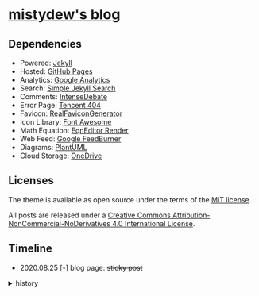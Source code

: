 # [mistydew's blog](https://mistydew.github.io/blog/)

## Dependencies

* Powered: [Jekyll](https://www.jekyllrb.com)
* Hosted: [GitHub Pages](https://pages.github.com)
* Analytics: [Google Analytics](https://analytics.google.com/analytics/web/)
* Search: [Simple Jekyll Search](https://github.com/christian-fei/Simple-Jekyll-Search)
* Comments: [IntenseDebate](https://intensedebate.com)
* Error Page: [Tencent 404](https://www.qq.com/404/)
* Favicon: [RealFaviconGenerator](https://realfavicongenerator.net)
* Icon Library: [Font Awesome](https://fontawesome.com)
* Math Equation: [EqnEditor Render](https://latex.codecogs.com)
* Web Feed: [Google FeedBurner](https://www.feedburner.com)
* Diagrams: [PlantUML](https://plantuml.com)
* Cloud Storage: [OneDrive](https://onedrive.live.com)

## Licenses

The theme is available as open source under the terms of the [MIT license](LICENSE).

All posts are released under a [Creative Commons Attribution-NonCommercial-NoDerivatives 4.0 International License](https://creativecommons.org/licenses/by-nc-nd/4.0/).

## Timeline

* 2020.08.25 [-] blog page: ~~sticky post~~

<details>
<summary>history</summary>

* 2020.08.08 [-] assets: ~~images~~ (unnecessary); [+] assets: icons
* 2020.07.01 [-] README: ~~Todo list~~ (unnecessary)
* 2020.06.18 [+] feed page: Email Subscriptions
* 2020.06.02 [+] site: svg icons use symbol
* 2020.05.30 [+] archive page: archive by month, year
* 2020.05.02 [+] site: favicon for all browsers and platforms
* 2020.04.26 [-] site: ~~GitHub Actions workflows CI~~ (unnecessary)
* 2020.04.18 [+] remake: site search box
* 2020.04.14 [-] post: ~~AddToAny Share Button~~ (unnecessary)
* 2020.04.12 [-] post: ~~info (license and more)~~; ~~reading time~~ (unnecessary)
* 2020.04.06 [+] site: SEO tag
* 2020.04.04 [-] archive page: ~~Google Custom Search Engine~~ (GFW)
* 2020.04.01 [-] pages: ~~resume page~~
* 2020.03.29 [-] blog page: ~~comments, profile~~; [+] blog page: archive
* 2020.03.26 [+] blog page: category, tag cloud
* 2020.03.24 [-] site: ~~Busuanzi analytics~~ (incompatible Safari); pages: ~~donate page~~
* 2020.03.18 [-] home page: ~~Crypto Currencies Price Widget~~ (unnecessary); [+] home page: comments, profile
* 2020.03.08 [+] post: archive by year, exempli gratia 2018
* 2019.11.08 [-] site: ~~ClustrMaps analytics~~; blog page: ~~ClustrMaps.com Globe Widget~~ (patriotism)
* 2019.10.25 [+] site: ~~ClustrMaps analytics~~; blog page: ~~ClustrMaps.com Globe Widget~~
* 2019.09.22 [+] config: build future
* 2019.09.19 [+] remake: archive and category page
* 2019.09.07 [-] post: ~~{% highlight %} code {% endhighlight %}~~ (only jekyll); [+] post: ```code``` (markdown)
* 2019.08.28 [+] site: ~~GitHub Actions workflows CI~~
* 2019.08.25 [+] blog page: ~~comments, profile~~
* 2019.08.24 [-] post: ~~Remarkbox Hosted Comments Service~~ (incomplete); [+] post: IntenseDebate comments
* 2019.08.18 [+] assets: css, font~~, images~~ and js
* 2019.08.14 [+] about page: PGP key and fingerprint
* 2019.08.02 [+] site: Simple Jekyll Search
* 2019.07.18 [+] pages: booklog (reading list) page and feed page
* 2019.07.04 [-] site: ~~Baidu Search~~ (unfriendly); [+] site: DogeDoge Search (Bing-like)
* 2019.06.21 [-] post: ~~bShare~~ (loading problem); [+] post: ~~AddToAny Share Button~~
* 2019.06.20 [+] post: ~~bShare~~
* 2019.06.10 [+] home page: ~~Crypto Currencies Price Widget~~
* 2019.05.24 [+] README: Site Dependencies
* 2019.05.09 [+] site: robots.txt (Allow Bingbot and Yahoo Slurp)
* 2019.05.03 [-] post: ~~LiveRe City comment~~ (realname); [+] post: ~~Remarkbox Hosted Comments Service~~
* 2019.04.28 [-] post: ~~Widget Pack Comment System~~ (realname); [+] post: ~~LiveRe City comment~~
* 2019.04.23 [+] site: search box submit icon
* 2019.04.19 [+] config: site timezone
* 2019.04.01 [+] site: search box position
* 2019.03.30 [-] site: ~~cPlayer~~ (unnecessary)
* 2019.02.02 [-] site: ~~honehone clock~~ (unnecessary)
* 2019.02.01 [+] remake: favicon
* 2018.09.24 [-] archive page: ~~GitHub Contribution~~ (unnecessary)
* 2018.09.20 [+] remake: home page; config: blog permalink; [-] home page: ~~jekyll-paginate plugin~~ (no plugin)
* 2018.09.19 [-] sitemap: ~~jekyll-sitemap plugin~~ (no plugin); [+] site: sitemap.xml (generated by Liquid)
* 2018.09.14 [-] post: ~~IntenseDebate comments~~ (slow loading); [+] post: ~~Widget Pack Comment System~~
* 2018.09.12 [+] site: page content-width; [-] site: ~~DaoVoice web chat tool~~ (unnecessary, bugs)
* 2018.09.06 [+] site: robots.txt (Sitemap URL)
* 2018.08.29 [+] font: Underwater Love (site and blog title)
* 2018.08.28 [-] footer: ~~slogan~~; pages: ~~slogan page~~; [+] footer: quote; pages: quotes page
* 2018.08.27 [+] config: excerpt separator
* 2018.08.23 [-] site: ~~Baidu Analytics~~ (unfriendly)
* 2018.08.22 [+] site: ~~DaoVoice web chat tool~~
* 2018.08.20 [+] post: ~~info (license and more)~~
* 2018.08.15 [-] site: ~~particle background~~ (unnecessary)
* 2018.08.13 [+] site: ~~cPlayer (web music player)~~
* 2018.08.12 [+] pages: ~~donate page~~
* 2018.08.10 [+] sitemap: ~~jekyll-sitemap plugin~~; post: ~~IntenseDebate comments~~
* 2018.08.08 [+] site: delimiter '|' in html head title; background-color
* 2018.08.06 [+] pages: ~~resume page~~
* 2018.08.02 [+] archive page: ~~Google Custom Search Engine~~; site: ~~Baidu Search~~
* 2018.08.01 [+] tags page: tag cloud
* 2018.07.10 [+] pages: tags page
* 2018.07.03 [+] archive page: ~~GitHub Contribution~~
* 2018.06.19 [+] post: word statistics ~~and reading time~~
* 2018.06.15 [+] site: ~~particle background~~
* 2018.06.07 [+] site: Google Analytics and Search Console; ~~Baidu Analytics~~
* 2018.06.06 [+] blog page: ~~sticky post~~
* 2018.06.04 [+] site: ~~Busuanzi analytics (hits, visitors and pageviews)~~
* 2018.05.22 [+] site: robots.txt (Allow Googlebot and Baiduspider)
* 2018.05.21 [+] pages: archive page
* 2018.05.18 [+] pages: 404 page (Tencent search lost children)
* 2018.05.17 [+] footer: ~~slogan~~
* 2018.05.16 [+] pages: category page; ~~slogan page~~
* 2018.05.14 [+] site: ~~honehone clock~~; home page: ~~jekyll-paginate plugin~~
* 2018.05.02 [+] site: favicon
* 2018.04.27 [-] site: ~~audio directory~~ (unnecessary)
* 2018.04.21 [+] post: images and reference
* 2018.04.19 [+] site: ~~audio directory~~; README: ~~Todo and~~ Timeline list
* 2018.04.18 [+] site: minima (Jekyll's default theme, run `jekyll new`)
</details>

